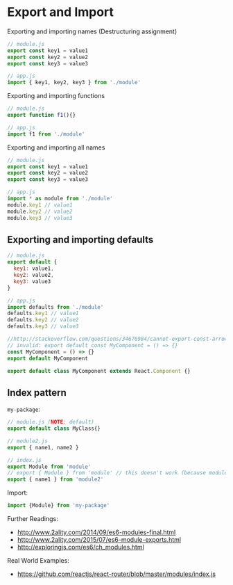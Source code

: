 # Export and Import

Exporting and importing names (Destructuring assignment)
```js
// module.js
export const key1 = value1
export const key2 = value2
export const key3 = value3

// app.js
import { key1, key2, key3 } from './module'
```

Exporting and importing functions
```js
// module.js
export function f1(){}

// app.js
import f1 from './module'
```

Exporting and importing all names
```js
// module.js
export const key1 = value1
export const key2 = value2
export const key3 = value3

// app.js
import * as module from './module'
module.key1 // value1
module.key2 // value2
module.key3 // value3
```

## Exporting and importing defaults

```js
// module.js
export default {
  key1: value1,
  key2: value2,
  key3: value3
}

// app.js
import defaults from './module'
defaults.key1 // value1
defaults.key2 // value2
defaults.key3 // value3

//http://stackoverflow.com/questions/34676984/cannot-export-const-arrow-function
// invalid: export default const MyComponent = () => {}
const MyComponent = () => {}
export default MyComponent

export default class MyComponent extends React.Component {}
```

## Index pattern
`my-package`:
```js
// module.js (NOTE: default)
export default class MyClass{}

// module2.js
export { name1, name2 }

// index.js
export Module from 'module'
// export { Module } from 'module' // this doesn't work (because module.js doesn't export Module)
export { name1 } from 'module2'
```
Import:
```js
import {Module} from 'my-package'
```


Further Readings:
- http://www.2ality.com/2014/09/es6-modules-final.html
- http://www.2ality.com/2015/07/es6-module-exports.html
- http://exploringjs.com/es6/ch_modules.html

Real World Examples:
- https://github.com/reactjs/react-router/blob/master/modules/index.js
